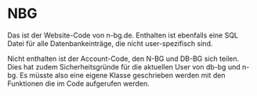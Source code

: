 # NBG
Das ist der Website-Code von n-bg.de. Enthalten ist ebenfalls eine SQL Datei für alle Datenbankeinträge, die nicht user-spezifisch sind.

Nicht enthalten ist der Account-Code, den N-BG und DB-BG sich teilen. Dies hat zudem Sicherheitsgründe für die aktuellen User von db-bg und n-bg. Es müsste also eine eigene Klasse geschrieben werden mit den Funktionen die im Code aufgerufen werden.
